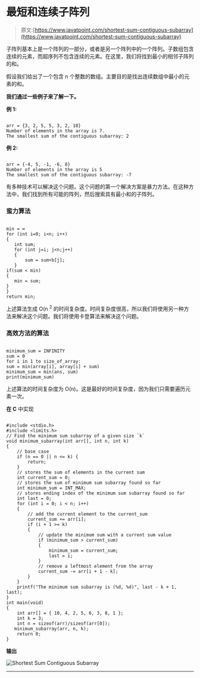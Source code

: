 # 最短和连续子阵列

> 原文:[https://www.javatpoint.com/shortest-sum-contiguous-subarray](https://www.javatpoint.com/shortest-sum-contiguous-subarray)

子阵列基本上是一个阵列的一部分，或者是另一个阵列中的一个阵列。子数组包含连续的元素，而超序列不包含连续的元素。在这里，我们将找到最小的相邻子阵列的和。

假设我们给出了一个包含 n 个整数的数组。主要目的是找出连续数组中最小的元素的和。

**我们通过一些例子来了解一下。**

**例 1:**

```

arr = {3, 2, 5, 5, 3, 2, 10}
Number of elements in the array is 7.
The smallest sum of the contiguous subarray: 2

```

**例 2:**

```

arr = {-4, 5, -1, -6, 8}
Number of elements in the array is 5
The smallest sum of the contiguous subarray: -7

```

有多种技术可以解决这个问题。这个问题的第一个解决方案是暴力方法。在这种方法中，我们找到所有可能的阵列，然后搜索具有最小和的子阵列。

### 蛮力算法

```

min = ∞
for (int i=0; i<n; i++) 
{
   int sum;
   for (int j=i; j<n;j++)
   {
       sum = sum+b[j];
   }
if(sum < min)
{
   min = sum;
}
}
return min;

```

上述算法生成 O(n <sup>2</sup> 的时间复杂度。时间复杂度很高，所以我们将使用另一种方法来解决这个问题。我们将使用卡登算法来解决这个问题。

### 高效方法的算法

```

minimum_sum = INFINITY
sum = 0
for i in 1 to size_of_array:
sum = min(array[i], array[i] + sum)
minimum_sum = min(ans, sum)
print(minimum_sum)

```

上述算法的时间复杂度为 O(n)。这是最好的时间复杂度，因为我们只需要遍历元素一次。

**在 C** 中实现

```

#include <stdio.h>
#include <limits.h>
// Find the minimum sum subarray of a given size `k`
void minimum_subarray(int arr[], int n, int k)
{
    // base case
    if (n == 0 || n <= k) {
        return;
    } 
    // stores the sum of elements in the current sum
    int current_sum = 0;
    // stores the sum of minimum sum subarray found so far
    int minimum_sum = INT_MAX;
    // stores ending index of the minimum sum subarray found so far
    int last = 0; 
    for (int i = 0; i < n; i++)
    {
        // add the current element to the current_sum
        current_sum += arr[i];        
        if (i + 1 >= k)
        {
            // update the minimum sum with a current sum value
            if (minimum_sum > current_sum)
            {
                minimum_sum = current_sum;
                last = i;
            }
            // remove a leftmost element from the array
            current_sum -= arr[i + 1 - k];
        }
    }
    printf("The minimum sum subarray is (%d, %d)", last - k + 1, last);
}
int main(void)
{
    int arr[] = { 10, 4, 2, 5, 6, 3, 8, 1 };
    int k = 3; 
    int n = sizeof(arr)/sizeof(arr[0]);
   minimum_subarray(arr, n, k);
    return 0;
}

```

**输出**

![Shortest Sum Contiguous Subarray](../Images/28ed42aa2f4e173fe1436879fa75fcf2.png)

* * *